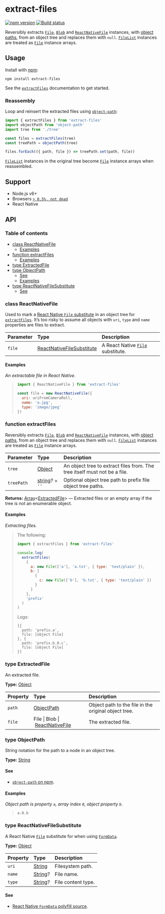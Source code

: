 # extract-files

[![npm version](https://badgen.net/npm/v/extract-files)](https://npm.im/extract-files) [![Build status](https://travis-ci.org/jaydenseric/extract-files.svg?branch=master)](https://travis-ci.org/jaydenseric/extract-files)

Reversibly extracts [`File`](https://developer.mozilla.org/docs/web/api/file), [`Blob`](https://developer.mozilla.org/docs/web/api/blob) and [`ReactNativeFile`](#class-reactnativefile) instances, with [object paths](#type-objectpath), from an object tree and replaces them with `null`. [`FileList`](https://developer.mozilla.org/docs/web/api/filelist) instances are treated as [`File`](https://developer.mozilla.org/docs/web/api/file) instance arrays.

## Usage

Install with [npm](https://npmjs.com):

```shell
npm install extract-files
```

See the [`extractFiles`](#function-extractfiles) documentation to get started.

### Reassembly

Loop and reinsert the extracted files using [`object-path`](https://npm.im/object-path):

```js
import { extractFiles } from 'extract-files'
import objectPath from 'object-path'
import tree from './tree'

const files = extractFiles(tree)
const treePath = objectPath(tree)

files.forEach(({ path, file }) => treePath.set(path, file))
```

[`FileList`](https://developer.mozilla.org/docs/web/api/filelist) instances in the original tree become [`File`](https://developer.mozilla.org/docs/web/api/file) instance arrays when reassembled.

## Support

- Node.js v6+
- Browsers [`> 0.5%, not dead`](https://browserl.ist/?q=%3E+0.5%25%2C+not+dead)
- React Native

## API

### Table of contents

- [class ReactNativeFile](#class-reactnativefile)
  - [Examples](#examples)
- [function extractFiles](#function-extractfiles)
  - [Examples](#examples-1)
- [type ExtractedFile](#type-extractedfile)
- [type ObjectPath](#type-objectpath)
  - [See](#see)
  - [Examples](#examples-2)
- [type ReactNativeFileSubstitute](#type-reactnativefilesubstitute)
  - [See](#see-1)

### class ReactNativeFile

Used to mark a [React Native `File` substitute](#type-reactnativefilesubstitute) in an object tree for [`extractFiles`](#function-extractfiles). It’s too risky to assume all objects with `uri`, `type` and `name` properties are files to extract.

| Parameter | Type                                                         | Description                                                                          |
| :-------- | :----------------------------------------------------------- | :----------------------------------------------------------------------------------- |
| `file`    | [ReactNativeFileSubstitute](#type-reactnativefilesubstitute) | A React Native [`File`](https://developer.mozilla.org/docs/web/api/file) substitute. |

#### Examples

_An extractable file in React Native._

> ```js
> import { ReactNativeFile } from 'extract-files'
>
> const file = new ReactNativeFile({
>   uri: uriFromCameraRoll,
>   name: 'a.jpg',
>   type: 'image/jpeg'
> })
> ```

### function extractFiles

Reversibly extracts [`File`](https://developer.mozilla.org/docs/web/api/file), [`Blob`](https://developer.mozilla.org/docs/web/api/blob) and [`ReactNativeFile`](#class-reactnativefile) instances, with [object paths](#type-objectpath), from an object tree and replaces them with `null`. [`FileList`](https://developer.mozilla.org/docs/web/api/filelist) instances are treated as [`File`](https://developer.mozilla.org/docs/web/api/file) instance arrays.

| Parameter  | Type                                    | Description                                                               |
| :--------- | :-------------------------------------- | :------------------------------------------------------------------------ |
| `tree`     | [Object](https://mdn.io/object)         | An object tree to extract files from. The tree itself must not be a file. |
| `treePath` | [string](https://mdn.io/string)? = `''` | Optional object tree path to prefix file object tree paths.               |

**Returns:** [Array](https://mdn.io/array)&lt;[ExtractedFile](#type-extractedfile)> — Extracted files or an empty array if the tree is not an enumerable object.

#### Examples

_Extracting files._

> The following:
>
> ```js
> import { extractFiles } from 'extract-files'
>
> console.log(
>   extractFiles(
>     {
>       a: new File(['a'], 'a.txt', { type: 'text/plain' }),
>       b: [
>         {
>           c: new File(['b'], 'b.txt', { type: 'text/plain' })
>         }
>       ]
>     },
>     'prefix'
>   )
> )
> ```
>
> Logs:
>
>     [{
>       path: 'prefix.a',
>       file: [object File]
>     }, {
>       path: 'prefix.b.0.c',
>       file: [object File]
>     }]

### type ExtractedFile

An extracted file.

**Type:** [Object](https://mdn.io/object)

| Property | Type                                                      | Description                                          |
| :------- | :-------------------------------------------------------- | :--------------------------------------------------- |
| `path`   | [ObjectPath](#type-objectpath)                            | Object path to the file in the original object tree. |
| `file`   | File \| Blob \| [ReactNativeFile](#class-reactnativefile) | The extracted file.                                  |

### type ObjectPath

String notation for the path to a node in an object tree.

**Type:** [String](https://mdn.io/string)

#### See

- [`object-path` on npm](https://npm.im/object-path).

#### Examples

_Object path is property `a`, array index `0`, object property `b`._

>     a.0.b

### type ReactNativeFileSubstitute

A React Native [`File`](https://developer.mozilla.org/docs/web/api/file) substitute for when using [`FormData`](https://developer.mozilla.org/docs/web/api/formdata).

**Type:** [Object](https://mdn.io/object)

| Property | Type                             | Description        |
| :------- | :------------------------------- | :----------------- |
| `uri`    | [String](https://mdn.io/string)  | Filesystem path.   |
| `name`   | [String](https://mdn.io/string)? | File name.         |
| `type`   | [String](https://mdn.io/string)? | File content type. |

#### See

- [React Native `FormData` polyfill source](https://github.com/facebook/react-native/blob/v0.45.1/Libraries/Network/FormData.js#L34).
